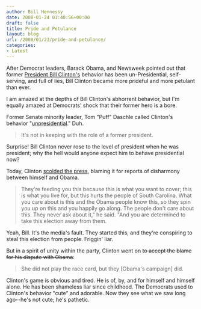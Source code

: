 ```yaml
---
author: Bill Hennessy
date: 2008-01-24 01:40:56+00:00
draft: false
title: Pride and Petulance
layout: blog
url: /2008/01/23/pride-and-petulance/
categories:
- Latest
---
```


After Democrat leaders, Barack Obama, and Newsweek pointed out that former [President Bill Clinton's](https://hennessysview.com/2008/01/20/obama-calls-bill-clinton-a-liar/) behavior has been un-Presidential, self-serving, and full of lies, Bill Clinton became more prideful and more petulant than ever.

I am amazed at the depths of Bill Clinton's abhorrent behavior, but I'm equally amazed at Democrats' shock that their former hero is a bore.

Former Senate minority leader, Tom "Puff" Daschle called Clinton's behavior "[unpresidential](https://www.upi.com/NewsTrack/Top_News/2008/01/22/daschle_faults_bill_clintons_criticisms/6949/)." Duh.


> It's not in keeping with the role of a former president.


Surprise!  Bill Clinton never rose to the level of president when he was president; why the hell would anyone expect him to behave presidential now?

Today, Clinton [scolded the press](https://www.cbsnews.com/stories/2008/01/23/eveningnews/main3746235.shtml), blaming it for reports of disharmony between himself and Obama.


> They're feeding you this because this is what you want to cover; this is what you live for, but this hurts the people of South Carolina. What you care about is this and the Obama people know this, so they spin you up on this and you happily go along.  The people don't care about this. They never ask about it," he said. "And you are determined to take this election away from them.


Yeah, Bill.  It's the media's fault.  They started this, and they're conspiring to steal this election from people.  Friggin' liar.

But in a spirit of unity within the party, Clinton went on <strike>to accept the blame for his dispute with Obama</strike>:


> She did not play the race card, but they [Obama's campaign] did.


Clinton's game is obvious and tired.  He is of, by, and for himself and himself alone.  He has been shameless liar since childhood.  The Democrats used to Clinton's behavior "cute" and adorable.  Now they see what we saw long ago--he's not cute; he's pathetic.
